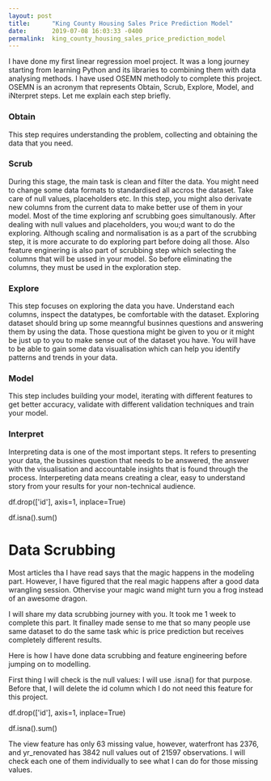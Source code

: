 ```yaml
---
layout: post
title:      "King County Housing Sales Price Prediction Model"
date:       2019-07-08 16:03:33 -0400
permalink:  king_county_housing_sales_price_prediction_model
---
```



I have done my first linear regression moel project. It was a long journey starting from learning Python and its libraries  to combining them with data analysing methods. I have used OSEMN methodoly to complete this project.  OSEMN is an acronym that represents Obtain, Scrub, Explore, Model, and iNterpret steps. Let me explain each step briefly.

### Obtain
This step requires understanding the problem, collecting and obtaining the data that you need.

### Scrub
During this stage, the main task is clean and filter the data. You might need to change some data formats to standardised all accros the dataset. Take care of null values, placeholders etc. In this step, you might also derivate new columns from the current data to make better use of them in your model. Most of the time exploring anf scrubbing goes simultanously. After dealing with null values and placeholders, you wou;d want to do the exploring. Although scaling and normalisation is as a part of the scrubbing step, it is more accurate to do exploring part before doing all those. Also feature enginering is also part of scrubbing step which selecting the columns that will be ussed in your model. So before eliminating the columns, they must be used in the exploration step.

### Explore
This step focuses on exploring the data you have. Understand each columns, inspect the datatypes, be comfortable with the dataset. Exploring dataset should bring up some meanngful businnes questions and answering them by using the data. Those questiona might be given to you or it might be just up to you to make sense out of the dataset you have. You will have to be able to gain some data visualisation which can help you identify patterns and trends in your data.

### Model
This step includes building your model, iterating with different features to get better accuracy, validate with different validation techniques and train your model.

### Interpret
Interpreting data is one of the most important steps. It refers to presenting your data, the bussines question that needs to be answered, the answer with the visualisation and accountable insights that is found through the process. Interpereting data means creating a clear, easy to understand story from your results for your non-technical audience.

df.drop(['id'], axis=1, inplace=True)

df.isna().sum()
# Data Scrubbing 
Most articles tha I have read says that the magic happens in the modeling part. However, I have figured that the real magic happens after a good data wrangling session. Othervise your magic wand might turn you a frog instead of an awesome dragon.

I will share my data scrubbing journey with you.  It took me 1 week to complete this part. It finalley made sense to me that so many people use  same dataset to do the same task whic is price prediction but receives completely different results. 

Here is how I have done data scrubbing and  feature engineering before jumping on to modelling. 


First thing I will check is the null values: I will use .isna() for that purpose. Before that, I will delete the id column which I do not need this feature for this project. 

df.drop(['id'], axis=1, inplace=True)

df.isna().sum()

The view feature has only 63 missing value, however, waterfront has 2376, and yr_renovated has 3842 null values out of 21597 observations. I will check each one of them individually to see what I can do for those missing values.     










